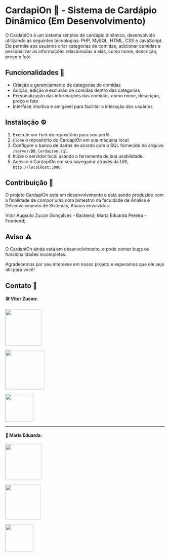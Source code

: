# CardapiOn 🍣 - Sistema de Cardápio Dinâmico (Em Desenvolvimento)

O CardapiOn é um sistema simples de cardápio dinâmico, desenvolvido utilizando as seguintes tecnologias: PHP, MySQL, HTML, CSS e JavaScript. Ele permite aos usuários criar categorias de comidas, adicionar comidas e personalizar as informações relacionadas a elas, como nome, descrição, preço e foto.

## Funcionalidades 🚀

- Criação e gerenciamento de categorias de comidas
- Adição, edição e exclusão de comidas dentro das categorias
- Personalização das informações das comidas, como nome, descrição, preço e foto
- Interface intuitiva e amigável para facilitar a interação dos usuários

## Instalação ⚙️

1. Execute um `fork` do repositório para seu perfil.
2. `Clone` o repositório do CardapiOn em sua máquina local.
3. Configure o banco de dados de acordo com o SQL fornecido no arquivo `/server/DB_Cardapion.sql`.
4. Inicie o servidor local usando a ferramenta de sua usabilidade.
5. Acesse o CardapiOn em seu navegador através da URL `http://localhost:3000`.

## Contribuição 👥

O projeto CardapiOn está em desenvolvimento e está sendo produzido com a finalidade de compor uma nota bimestral da faculdade de Ánalise e Desenvolvimento de Sistemas, Alunos envolvidos:

Vitor Augsuto Zucon Gonçalves - Backend;
Maria Eduarda Pereira - Frontend;

## Aviso ⚠️

O CardapiOn ainda está em desenvolvimento, e pode conter bugs ou funcionalidades incompletas.

Agradecemos por seu interesse em nosso projeto e esperamos que ele seja útil para você!

## Contato 📧

#### 🛠 Vitor Zucon:

<a href="https://www.linkedin.com/public-profile/settings?lipi=urn%3Ali%3Apage%3Ad_flagship3_profile_self_edit_contact-info%3BNABM7IfHQdu0B0DW%2FpdhOw%3D%3D" ><img heigh= 114rem width= 114rem src="https://img.shields.io/badge/LinkedIn-0077B5?style=for-the-badge&logo=linkedin&logoColor=white" /></a>

<a href="https://instagram.com/zuconvitor?igshid=YmMyMTA2M2Y=" ><img heigh=125rem width=125rem src="https://img.shields.io/badge/Instagram-E4405F?style=for-the-badge&logo=instagram&logoColor=white" /></a>

<a href="mailto:vitor.zucon25@gmail.com" ><img heigh=88rem width=88rem src="https://img.shields.io/badge/Gmail-D14836?style=for-the-badge&logo=gmail&logoColor=white" /></a>
<hr>

#### 🎨 Maria Eduarda:

<a href="https://www.linkedin.com/public-profile/settings?lipi=urn%3Ali%3Apage%3Ad_flagship3_profile_self_edit_contact-info%3BNABM7IfHQdu0B0DW%2FpdhOw%3D%3D" ><img heigh= 114rem width= 114rem src="https://img.shields.io/badge/LinkedIn-0077B5?style=for-the-badge&logo=linkedin&logoColor=white" /></a>

<a href="https://github.com/dudasz7"><img heigh= 80rem width= 111rem src="https://img.shields.io/badge/Github-000005?style=for-the-badge&logo=github&logocolor=white" /></a>

<a href="mailto:eduarda_edu_22@hotmail.com" ><img heigh=88rem width=88rem src="https://img.shields.io/badge/Gmail-D14836?style=for-the-badge&logo=gmail&logoColor=white" /></a>


